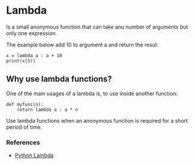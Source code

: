 # Lambda

Is a small anonymous function that can take anu number of arguments but only one expression.

The example below add 10 to argument a and return the resul:
```
x = lambda a : a + 10
print(x(5))
```

## Why use lambda functions?
One of the main usages of a lambda is, to use inside another function:
```
def myfunc(n):
	return lambda a : a * n
```

Use lambda functions when an anonymous function is required for a short period of time.

### References
- [Python Lambda](https://www.w3schools.com/python/python_lambda.asp)
